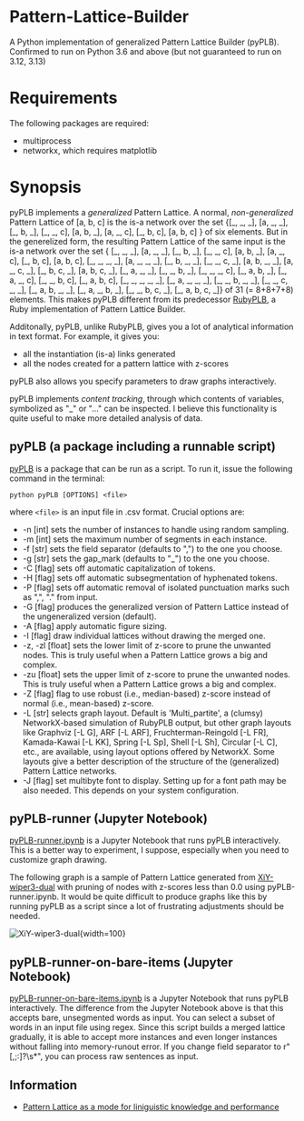 # Pattern-Lattice-Builder
A Python implementation of generalized Pattern Lattice Builder (pyPLB). Confirmed to run on Python 3.6 and above (but not guaranteed to run on 3.12, 3.13)

# Requirements
The following packages are required:
- multiprocess
- networkx, which requires matplotlib

# Synopsis
pyPLB implements a _generalized_ Pattern Lattice. A normal, _non-generalized_ Pattern Lattice of [a, b, c] is the is-a network over the set
{[\_, \_, \_],
[a, \_, \_], [\_, b, \_], [\_, \_, c],
[a, b, \_], [a, \_, c], [\_, b, c],
[a, b, c] } of six elements.
But in the generelized form, the resulting Pattern Lattice of the same input is the is-a network over the set
{ [\_, \_, \_],
[a, \_, \_], [\_, b, \_], [\_, \_, c],
[a, b, \_], [a, \_, c], [\_, b, c],
[a, b, c],
[\_, \_, \_, \_],
[a, \_, \_, \_], [\_, b, \_, \_], [\_, \_, c, \_],
[a, b, \_, \_], [a, \_, c, \_], [\_, b, c, \_],
[a, b, c, \_],
[\_, a, \_, \_], [\_, \_, b, \_], [\_, \_, \_, c],
[\_, a, b, \_], [\_, a, \_, c], [\_, \_, b, c],
[\_, a, b, c],
[\_, \_, \_, \_, \_],
[\_, a, \_, \_, \_], [\_, \_, b, \_, \_], [\_, \_, c, \_, \_],
[\_, a, b, \_, \_], [\_, a, \_, b, \_], [\_, \_, b, c, \_],
[\_, a, b, c, \_]} of 31 (= 8+8+7+8) elements.
This makes pyPLB different from its predecessor [RubyPLB](https://github.com/yohasebe/rubyplb), a Ruby implementation of Pattern Lattice Builder.

Additonally, pyPLB, unlike RubyPLB, gives you a lot of analytical information in text format. For example, it gives you:

- all the instantiation (is-a) links generated
- all the nodes created for a pattern lattice with z-scores

pyPLB also allows you specify parameters to draw graphs interactively.

pyPLB implements _content tracking_, through which contents of variables, symbolized as "_" or "…" can be inspected. I believe this functionality is quite useful to make more detailed analysis of data.


## pyPLB (a package including a runnable script)
[pyPLB](pyPLB) is a package that can be run as a script. To run it, issue the following command in the terminal:

```python pyPLB [OPTIONS] <file>```

where `<file>` is an input file in .csv format. Crucial options are:

- -n [int] sets the number of instances to handle using random sampling.
- -m [int] sets the maximum number of segments in each instance.
- -f [str] sets the field separator (defaults to ",") to the one you choose.
- -g [str] sets the gap_mark (defaults to "\_") to the one you choose.
- -C [flag] sets off automatic capitalization of tokens.
- -H [flag] sets off automatic subsegmentation of hyphenated tokens.
- -P [flag] sets off automatic removal of isolated punctuation marks such as ",", "." from input.
- -G [flag] produces the generalized version of Pattern Lattice instead of the ungeneralized version (default).
- -A [flag] apply automatic figure sizing.
- -I [flag] draw individual lattices without drawing the merged one.
- -z, -zl [float] sets the lower limit of z-score to prune the unwanted nodes. This is truly useful when a Pattern Lattice grows a big and complex.
- -zu [float] sets the upper limit of z-score to prune the unwanted nodes. This is truly useful when a Pattern Lattice grows a big and complex.
- -Z [flag] flag to use robust (i.e., median-based) z-score instead of normal (i.e., mean-based) z-score.
- -L [str] selects graph layout. Default is 'Multi_partite', a (clumsy) NetworkX-based simulation of RubyPLB output, but other graph layouts like Graphviz [-L G], ARF [-L ARF], Fruchterman-Reingold [-L FR], Kamada-Kawai [-L KK], Spring [-L Sp], Shell [-L Sh], Circular [-L C], etc., are available, using layout options offered by NetworkX. Some layouts give a better description of the structure of the (generalized) Pattern Lattice networks.
- -J [flag] set multibyte font to display. Setting up for a font path may be also needed. This depends on your system configuration.

## pyPLB-runner (Jupyter Notebook)

[pyPLB-runner.ipynb](pyPLB-runner.ipynb) is a Jupyter Notebook that runs pyPLB interactively. This is a better way to experiment, I suppose, especially when you need to customize graph drawing.

The following graph is a sample of Pattern Lattice generated from [XiY-wiper3-dual](sources/plb-XiY-wiper3-dual.csv) with pruning of nodes with z-scores less than 0.0 using pyPLB-runner.ipynb. It would be quite difficult to produce graphs like this by running pyPLB as a script since a lot of frustrating adjustments should be needed.

![XiY-wiper3-dual](graphs/pl-XiY-wiper3-dual.png){width=100}

## pyPLB-runner-on-bare-items (Jupyter Notebook)

[pyPLB-runner-on-bare-items.ipynb](pyPLB-runner-on-bare-items.ipynb) is a Jupyter Notebook that runs pyPLB interactively. The difference from the Jupyter Notebook above is that this accepts bare, unsegmented words as input. You can select a subset of words in an input file using regex. Since this script builds a merged lattice gradually, it is able to accept more instances and even longer instances without falling into memory-runout error. If you change field separator to r"[,;:]?\s*", you can process raw sentences as input.

## Information

- [Pattern Lattice as a mode for liniguistic knowledge and performance](https://aclanthology.org/Y09-1030.pdf)
